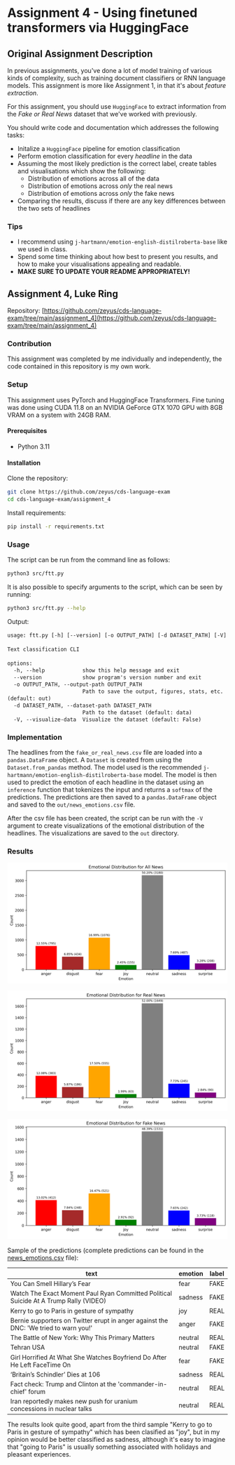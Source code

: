 # Assignment 4 - Using finetuned transformers via HuggingFace

## Original Assignment Description 

In previous assignments, you've done a lot of model training of various kinds of complexity, such as training document classifiers or RNN language models. This assignment is more like Assignment 1, in that it's about *feature extraction*.

For this assignment, you should use ```HuggingFace``` to extract information from the *Fake or Real News* dataset that we've worked with previously.

You should write code and documentation which addresses the following tasks:

- Initalize a ```HuggingFace``` pipeline for emotion classification
- Perform emotion classification for every *headline* in the data
- Assuming the most likely prediction is the correct label, create tables and visualisations which show the following:
  - Distribution of emotions across all of the data
  - Distribution of emotions across *only* the real news
  - Distribution of emotions across *only* the fake news
- Comparing the results, discuss if there are any key differences between the two sets of headlines


### Tips
- I recommend using ```j-hartmann/emotion-english-distilroberta-base``` like we used in class.
- Spend some time thinking about how best to present you results, and how to make your visualisations appealing and readable.
- **MAKE SURE TO UPDATE YOUR README APPROPRIATELY!**

## Assignment 4, Luke Ring

Repository: [https://github.com/zeyus/cds-language-exam/tree/main/assignment_4](https://github.com/zeyus/cds-language-exam/tree/main/assignment_4)

### Contribution

This assignment was completed by me individually and independently, the code contained in this repository is my own work.

### Setup

This assignment uses PyTorch and HuggingFace Transformers. Fine tuning was done using CUDA 11.8 on an NVIDIA GeForce GTX 1070 GPU with 8GB VRAM on a system with 24GB RAM.

#### Prerequisites

- Python 3.11

#### Installation

Clone the repository:
  
```bash
git clone https://github.com/zeyus/cds-language-exam
cd cds-language-exam/assignment_4
```

Install requirements:

```bash
pip install -r requirements.txt
```

### Usage

The script can be run from the command line as follows:

```bash
python3 src/ftt.py
```

It is also possible to specify arguments to the script, which can be seen by running:

```bash
python3 src/ftt.py --help
```

Output:

```text
usage: ftt.py [-h] [--version] [-o OUTPUT_PATH] [-d DATASET_PATH] [-V]

Text classification CLI

options:
  -h, --help            show this help message and exit
  --version             show program's version number and exit
  -o OUTPUT_PATH, --output-path OUTPUT_PATH
                        Path to save the output, figures, stats, etc. (default: out)
  -d DATASET_PATH, --dataset-path DATASET_PATH
                        Path to the dataset (default: data)
  -V, --visualize-data  Visualize the dataset (default: False)
```

### Implementation

The headlines from the `fake_or_real_news.csv` file are loaded into a `pandas.DataFrame` object. A `Dataset` is created from using the `Dataset.from_pandas` method. The model used is the recommended `j-hartmann/emotion-english-distilroberta-base` model. The model is then used to predict the emotion of each headline in the dataset using an `inference` function that tokenizes the input and returns a `softmax` of the predictions. The predictions are then saved to a `pandas.DataFrame` object and saved to the `out/news_emotions.csv` file.

After the csv file has been created, the script can be run with the `-V` argument to create visualizations of the emotional distribution of the headlines. The visualizations are saved to the `out` directory.

### Results

![emotional distribution for all news](./out/emotional_distribution_All.png)

![emotional distribution for real news](./out/emotional_distribution_Real.png)

![emotional distribution for fake news](./out/emotional_distribution_Fake.png)

Sample of the predictions (complete predictions can be found in the [news_emotions.csv](./out/news_emotions.csv) file):

| text | emotion | label |
| --- | --- | --- |
|You Can Smell Hillary’s Fear|fear|FAKE|
|Watch The Exact Moment Paul Ryan Committed Political Suicide At A Trump Rally (VIDEO)|sadness|FAKE|
|Kerry to go to Paris in gesture of sympathy|joy|REAL|
|Bernie supporters on Twitter erupt in anger against the DNC: 'We tried to warn you!'|anger|FAKE|
|The Battle of New York: Why This Primary Matters|neutral|REAL|
|Tehran USA|neutral|FAKE|
|Girl Horrified At What She Watches Boyfriend Do After He Left FaceTime On|fear|FAKE|
|‘Britain’s Schindler’ Dies at 106|sadness|REAL|
|Fact check: Trump and Clinton at the 'commander-in-chief' forum|neutral|REAL|
|Iran reportedly makes new push for uranium concessions in nuclear talks|neutral|REAL|


The results look quite good, apart from the third sample "Kerry to go to Paris in gesture of sympathy" which has been clasified as "joy", but in my opinion would be better classified as sadness, although it's easy to imagine that "going to Paris" is usually something associated with holidays and pleasant experiences.

